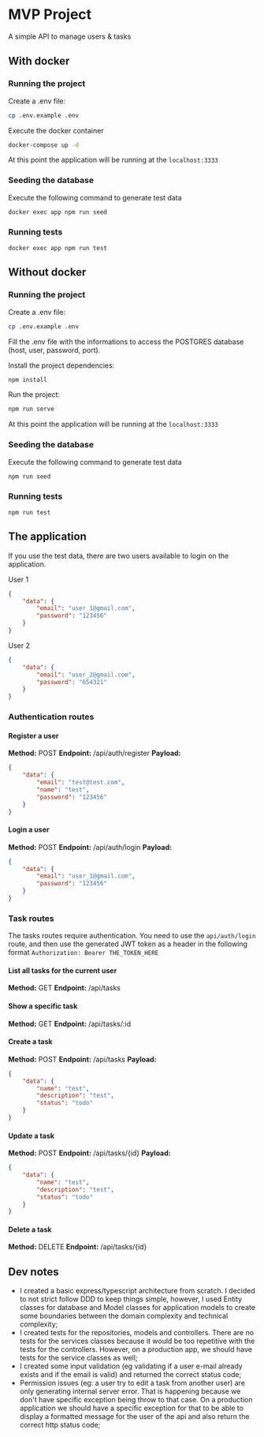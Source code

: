 # MVP Project

A simple API to manage users & tasks

## With docker

### Running the project

Create a .env file:
```sh
cp .env.example .env
```

Execute the docker container
```sh
docker-compose up -d
```

At this point the application will be running at the `localhost:3333`

### Seeding the database

Execute the following command to generate test data

```
docker exec app npm run seed
```

### Running tests

```
docker exec app npm run test
```

## Without docker

### Running the project

Create a .env file:
```sh
cp .env.example .env
```

Fill the .env file with the informations to access the POSTGRES database (host, user, password, port).

Install the project dependencies:
```sh
npm install
```

Run the project:
```sh
npm run serve
```

At this point the application will be running at the `localhost:3333`

### Seeding the database

Execute the following command to generate test data

```
npm run seed
```

### Running tests

```
npm run test
```

## The application

If you use the test data, there are two users available to login on the application.

User 1
```json
{
	"data": {
		"email": "user_1@gmail.com",
		"password": "123456"
	}
}
```

User 2
```json
{
	"data": {
		"email": "user_2@gmail.com",
		"password": "654321"
	}
}
```

### Authentication routes

#### Register a user

<b>Method:</b> POST
<b>Endpoint:</b> /api/auth/register
<b>Payload:</b>
```json
{
	"data": {
		"email": "test@test.com",
		"name": "test",
		"password": "123456"
	}
}
```

#### Login a user

<b>Method:</b> POST
<b>Endpoint:</b> /api/auth/login
<b>Payload:</b>
```json
{
	"data": {
		"email": "user_1@gmail.com",
		"password": "123456"
	}
}
```

### Task routes

The tasks routes require authentication. You need to use the `api/auth/login` route, and then use the generated JWT token as a header in the following format `Authorization: Bearer THE_TOKEN_HERE`

#### List all tasks for the current user

<b>Method:</b> GET
<b>Endpoint:</b> /api/tasks

#### Show a specific task

<b>Method:</b> GET
<b>Endpoint:</b> /api/tasks/:id

#### Create a task

<b>Method:</b> POST
<b>Endpoint:</b> /api/tasks
<b>Payload:</b>
```json
{
	"data": {
		"name": "test",
		"description": "test",
		"status": "todo"
	}
}
```

#### Update a task

<b>Method:</b> POST
<b>Endpoint:</b> /api/tasks/{id}
<b>Payload:</b>
```json
{
	"data": {
		"name": "test",
		"description": "test",
		"status": "todo"
	}
}
```

#### Delete a task

<b>Method:</b> DELETE
<b>Endpoint:</b> /api/tasks/{id}


## Dev notes

* I created a basic express/typescript architecture from scratch. I decided to not strict follow DDD to keep things simple, however, I used Entity classes for database and Model classes for application models to create some boundaries between the domain complexity and technical complexity;
* I created tests for the repositories, models and controllers. There are no tests for the services classes because it would be too repetitive with the tests for the controllers. However, on a production app, we should have tests for the service classes as well;
* I created some input validation (eg validating if a user e-mail already exists and if the email is valid) and returned the correct status code;
* Permission issues (eg: a user try to edit a task from another user) are only generating internal server error. That is happening because we don't have specific exception being throw to that case. On a production application we should have a specific exception for that to be able to display a formatted message for the user of the api and also return the correct http status code;
